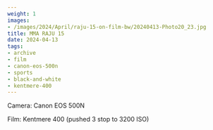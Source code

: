 ```yaml
---
weight: 1
images:
- /images/2024/April/raju-15-on-film-bw/20240413-Photo20_23.jpg
title: MMA RAJU 15
date: 2024-04-13
tags:
- archive
- film
- canon-eos-500n
- sports
- black-and-white
- kentmere-400
---
```


Camera: Canon EOS 500N

Film: Kentmere 400 (pushed 3 stop to 3200 ISO)